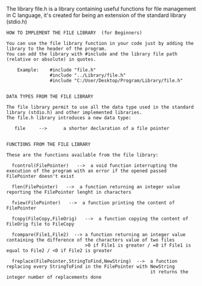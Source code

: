 The library file.h is a library containing useful functions for file management in C language, it's created for being an extension of the standard library (stdio.h)

~~~~~~~~~~~~~~~~~~~~~~~~~~~~~~~~~~~~~~~~~~~~~~~~~~~~~~~~~~~~~~~~~~~~~~~~~~~~~~~~~~~~~~~~~~~~~~~~~~~~~~~~~~~~~~~~~~~~~~~~~~~
HOW TO IMPLEMENT THE FILE LIBRARY  (for Beginners)

You can use the file library function in your code just by adding the library to the header of the program. 
You can add the library with #include and the library file path (relative or absolute) in quotes.

    Example:    #include "file.h"
                #include "../Library/file.h"                  
                #include "C:/User/Desktop/Program/Library/file.h"
           
~~~~~~~~~~~~~~~~~~~~~~~~~~~~~~~~~~~~~~~~~~~~~~~~~~~~~~~~~~~~~~~~~~~~~~~~~~~~~~~~~~~~~~~~~~~~~~~~~~~~~~~~~~~~~~~~~~~~~~~~~~~
~~~~~~~~~~~~~~~~~~~~~~~~~~~~~~~~~~~~~~~~~~~~~~~~~~~~~~~~~~~~~~~~~~~~~~~~~~~~~~~~~~~~~~~~~~~~~~~~~~~~~~~~~~~~~~~~~~~~~~~~~~~
DATA TYPES FROM THE FILE LIBRARY

The file library permit to use all the data type used in the standard library (stdio.h) and other implemented libraries.
The file.h library introduces a new data type:

   file     -->      a shorter declaration of a file pointer
   
~~~~~~~~~~~~~~~~~~~~~~~~~~~~~~~~~~~~~~~~~~~~~~~~~~~~~~~~~~~~~~~~~~~~~~~~~~~~~~~~~~~~~~~~~~~~~~~~~~~~~~~~~~~~~~~~~~~~~~~~~~~   
                
~~~~~~~~~~~~~~~~~~~~~~~~~~~~~~~~~~~~~~~~~~~~~~~~~~~~~~~~~~~~~~~~~~~~~~~~~~~~~~~~~~~~~~~~~~~~~~~~~~~~~~~~~~~~~~~~~~~~~~~~~~~
FUNCTIONS FROM THE FILE LIBRARY

These are the functions available from the file library:

  fcontrol(FilePointer)   -->  a void function interrupting the execution of the program with an error if the opened passed FilePointer doesn't exist
  
  flen(FilePointer)   -->  a function returning an integer value reporting the FilePointer lenght in characters
  
  fview(FilePointer)   -->  a function printing the content of FilePointer
  
  fcopy(FileCopy,FileOrig)   -->  a function copying the content of FileOrig file to FileCopy
  
  fcompare(File1,File2)  --> a function returning an integer value containing the difference of the characters value of two files
                             >0 if File1 is greater / =0 if File1 is equal to File2 / <0 if File2 is greater
                  
  freplace(FilePointer,StringToFind,NewString)  -->  a function replacing every StringToFind in the FilePointer with NewString
                                                     it returns the integer number of replacements done
   
~~~~~~~~~~~~~~~~~~~~~~~~~~~~~~~~~~~~~~~~~~~~~~~~~~~~~~~~~~~~~~~~~~~~~~~~~~~~~~~~~~~~~~~~~~~~~~~~~~~~~~~~~~~~~~~~~~~~~~~~~~~
  
